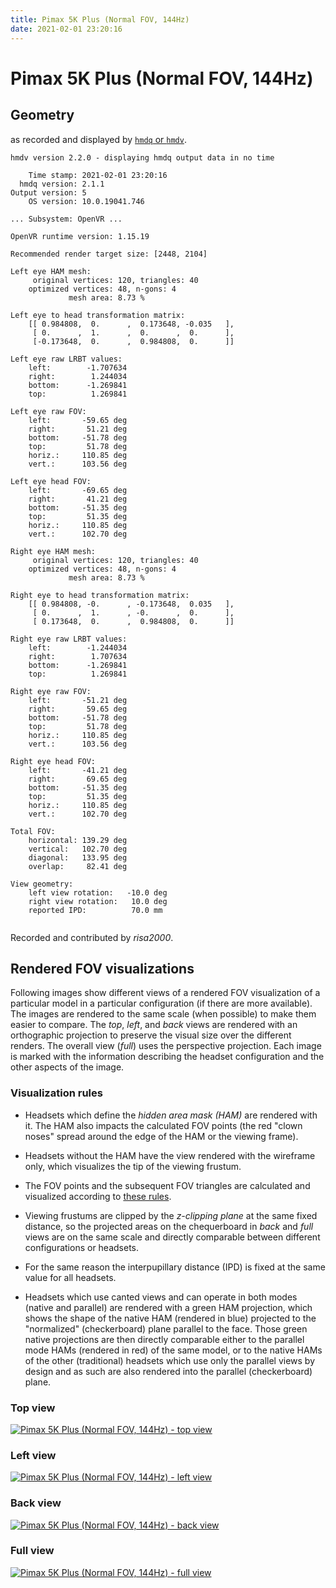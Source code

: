 ```yaml
---
title: Pimax 5K Plus (Normal FOV, 144Hz)
date: 2021-02-01 23:20:16
---
```

# Pimax 5K Plus (Normal FOV, 144Hz)

## Geometry

as recorded and displayed by [`hmdq` or `hmdv`](https://github.com/risa2000/hmdq).
```
hmdv version 2.2.0 - displaying hmdq output data in no time

    Time stamp: 2021-02-01 23:20:16
  hmdq version: 2.1.1
Output version: 5
    OS version: 10.0.19041.746

... Subsystem: OpenVR ...

OpenVR runtime version: 1.15.19

Recommended render target size: [2448, 2104]

Left eye HAM mesh:
     original vertices: 120, triangles: 40
    optimized vertices: 48, n-gons: 4
             mesh area: 8.73 %

Left eye to head transformation matrix:
    [[ 0.984808,  0.      ,  0.173648, -0.035   ],
     [ 0.      ,  1.      ,  0.      ,  0.      ],
     [-0.173648,  0.      ,  0.984808,  0.      ]]

Left eye raw LRBT values:
    left:        -1.707634
    right:        1.244034
    bottom:      -1.269841
    top:          1.269841

Left eye raw FOV:
    left:       -59.65 deg
    right:       51.21 deg
    bottom:     -51.78 deg
    top:         51.78 deg
    horiz.:     110.85 deg
    vert.:      103.56 deg

Left eye head FOV:
    left:       -69.65 deg
    right:       41.21 deg
    bottom:     -51.35 deg
    top:         51.35 deg
    horiz.:     110.85 deg
    vert.:      102.70 deg

Right eye HAM mesh:
     original vertices: 120, triangles: 40
    optimized vertices: 48, n-gons: 4
             mesh area: 8.73 %

Right eye to head transformation matrix:
    [[ 0.984808, -0.      , -0.173648,  0.035   ],
     [ 0.      ,  1.      , -0.      ,  0.      ],
     [ 0.173648,  0.      ,  0.984808,  0.      ]]

Right eye raw LRBT values:
    left:        -1.244034
    right:        1.707634
    bottom:      -1.269841
    top:          1.269841

Right eye raw FOV:
    left:       -51.21 deg
    right:       59.65 deg
    bottom:     -51.78 deg
    top:         51.78 deg
    horiz.:     110.85 deg
    vert.:      103.56 deg

Right eye head FOV:
    left:       -41.21 deg
    right:       69.65 deg
    bottom:     -51.35 deg
    top:         51.35 deg
    horiz.:     110.85 deg
    vert.:      102.70 deg

Total FOV:
    horizontal: 139.29 deg
    vertical:   102.70 deg
    diagonal:   133.95 deg
    overlap:     82.41 deg

View geometry:
    left view rotation:   -10.0 deg
    right view rotation:   10.0 deg
    reported IPD:          70.0 mm


```
Recorded and contributed by _risa2000_.

## Rendered FOV visualizations

Following images show different views of a rendered FOV visualization of a
particular model in a particular configuration (if there are more available).
The images are rendered to the same scale (when possible) to make them easier
to compare. The _top_, _left_, and _back_ views are rendered with an
orthographic projection to preserve the visual size over the different renders.
The overall view (_full_) uses the perspective projection. Each image is marked
with the information describing the headset configuration and the other aspects
of the image.

### Visualization rules

* Headsets which define the _hidden area mask (HAM)_ are rendered with it. The
  HAM also impacts the calculated FOV points (the red "clown noses" spread
  around the edge of the HAM or the viewing frame).

* Headsets without the HAM have the view rendered with the wireframe only, which
  visualizes the tip of the viewing frustum.

* The FOV points and the subsequent FOV triangles are calculated and visualized
  according to [these
  rules](https://risa2000.github.io/vrdocs/docs/hmd_fov_calculation).

* Viewing frustums are clipped by the _z-clipping plane_ at the same fixed
  distance, so the projected areas on the chequerboard in _back_ and _full_
  views are on the same scale and directly comparable between different
  configurations or headsets.

* For the same reason the interpupillary distance (IPD) is fixed at the same
  value for all headsets.

* Headsets which use canted views and can operate in both modes (native and
  parallel) are rendered with a green HAM projection, which shows the shape of
  the native HAM (rendered in blue) projected to the "normalized"
  (checkerboard) plane parallel to the face. Those green native projections are
  then directly comparable either to the parallel mode HAMs (rendered in red)
  of the same model, or to the native HAMs of the other (traditional) headsets
  which use only the parallel views by design and as such are also rendered
  into the parallel (checkerboard) plane.

### Top view
[![Pimax 5K Plus (Normal FOV, 144Hz) - top view](../images/Pimax5KPlus_Normal_Native_R144_top.dmx.png)](../images/Pimax5KPlus_Normal_Native_R144_top.dmx.png)

### Left view
[![Pimax 5K Plus (Normal FOV, 144Hz) - left view](../images/Pimax5KPlus_Normal_Native_R144_left.dmx.png)](../images/Pimax5KPlus_Normal_Native_R144_left.dmx.png)

### Back view
[![Pimax 5K Plus (Normal FOV, 144Hz) - back view](../images/Pimax5KPlus_Normal_Native_R144_back.dmx.png)](../images/Pimax5KPlus_Normal_Native_R144_back.dmx.png)

### Full view
[![Pimax 5K Plus (Normal FOV, 144Hz) - full view](../images/Pimax5KPlus_Normal_Native_R144_over.dmx.png)](../images/Pimax5KPlus_Normal_Native_R144_over.dmx.png)

